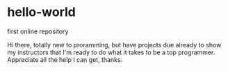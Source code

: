 # hello-world
first online repository

Hi there, totally new to proramming, but have projects due already to show my instructors that I'm ready to do what it takes to be a top programmer. Appreciate all the help I can get, thanks.
